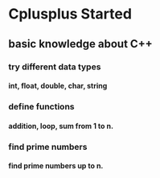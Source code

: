 # Cplusplus Started

## basic knowledge about C++

### try different data types
#### int, float, double, char, string

### define functions
#### addition, loop, sum from 1 to n.

### find prime numbers
#### find prime numbers up to n.


